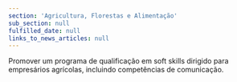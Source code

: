 ```yaml
---
section: 'Agricultura, Florestas e Alimentação'
sub_section: null
fulfilled_date: null
links_to_news_articles: null
---
```


Promover um programa de qualificação em soft skills dirigido para empresários agrícolas, incluindo competências de comunicação.